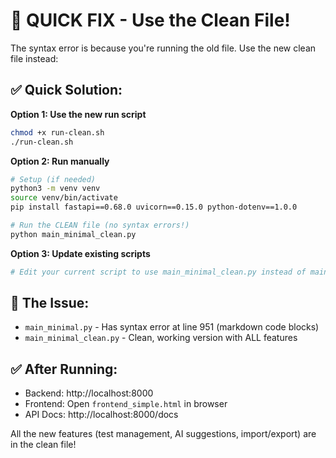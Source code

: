 # 🚀 QUICK FIX - Use the Clean File!

The syntax error is because you're running the old file. Use the new clean file instead:

## ✅ **Quick Solution:**

**Option 1: Use the new run script**
```bash
chmod +x run-clean.sh
./run-clean.sh
```

**Option 2: Run manually**
```bash
# Setup (if needed)
python3 -m venv venv
source venv/bin/activate
pip install fastapi==0.68.0 uvicorn==0.15.0 python-dotenv==1.0.0

# Run the CLEAN file (no syntax errors!)
python main_minimal_clean.py
```

**Option 3: Update existing scripts**
```bash
# Edit your current script to use main_minimal_clean.py instead of main_minimal.py
```

## 🎯 **The Issue:**
- `main_minimal.py` - Has syntax error at line 951 (markdown code blocks)
- `main_minimal_clean.py` - Clean, working version with ALL features

## ✅ **After Running:**
- Backend: http://localhost:8000
- Frontend: Open `frontend_simple.html` in browser
- API Docs: http://localhost:8000/docs

All the new features (test management, AI suggestions, import/export) are in the clean file!